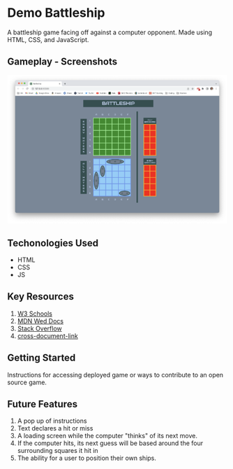 # Demo Battleship

A battleship game facing off against a computer opponent.  Made using HTML, CSS, and JavaScript.


## Gameplay - Screenshots
![Starting board](/assets/screenshot1.png)


## Techonologies Used
- HTML
- CSS
- JS


## Key Resources
1. [W3 Schools](https://www.w3schools.com/)
2. [MDN Wed Docs](https://developer.mozilla.org/en-US/)
3. [Stack Overflow](https://stackoverflow.com/)
4. [cross-document-link](./docs/planning.md)


## Getting Started
Instructions for accessing deployed game or ways to contribute to an open source game.

## Future Features
1. A pop up of instructions
2. Text declares a hit or miss
3. A loading screen while the computer "thinks" of its next move.
4. If the computer hits, its next guess will be based around the four surrounding squares it hit in
5. The ability for a user to position their own ships.

<!-- A README.md file with these sections:

☐ <Your game's title>: A description of your game. Background info of the game is a nice touch.

☐ Screenshot(s): Images of your actual game.

Note: if you edit your README.md on the github website editor, you can copy and paste image files directly to your markdown.

☐ Technologies Used: List of the technologies used, e.g., JavaScript, HTML, CSS...

☐ Getting Started: In this section include the link to your deployed game and any instructions you deem important.

☐ Next Steps: Planned future enhancements (icebox items).

Note: Don't underestimate the value of a well crafted README.md. The README.md introduces your project to prospective employers and forms their first impression of your work!
 -->
